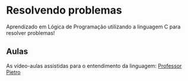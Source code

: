 # Resolvendo problemas

Aprendizado em Lógica de Programação utilizando a linguagem C para resolver problemas!

## Aulas 
As vídeo-aulas assistidas para o entendimento da linguagem:
<a href="https://www.youtube.com/watch?v=2w8GYzBjNj8&list=PLpaKFn4Q4GMOBAeqC1S5_Fna_Y5XaOQS2&ab_channel=PietroMartinsDeOliveira">Professor Pietro</a>
